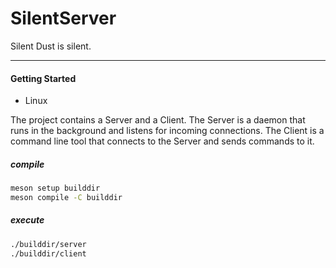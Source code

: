 # SilentServer

Silent Dust is silent.

------------------------
#### Getting Started

+ Linux

The project contains a Server and a Client. The Server is a daemon that runs in the background and listens for incoming connections. The Client is a command line tool that connects to the Server and sends commands to it.

##### compile #####
```sh
meson setup builddir
meson compile -C builddir
```

##### execute #####
```sh
./builddir/server
./builddir/client
```